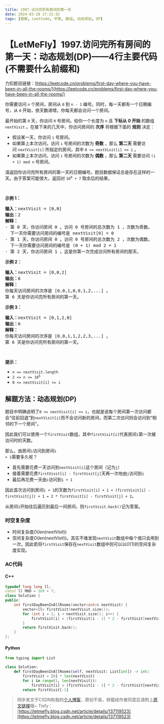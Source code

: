 ```yaml
---
title: 1997.访问完所有房间的第一天
date: 2024-03-28 17:31:32
tags: [题解, LeetCode, 中等, 数组, 动态规划, DP]
---
```


# 【LetMeFly】1997.访问完所有房间的第一天：动态规划(DP)——4行主要代码(不需要什么前缀和)

力扣题目链接：[https://leetcode.cn/problems/first-day-where-you-have-been-in-all-the-rooms/](https://leetcode.cn/problems/first-day-where-you-have-been-in-all-the-rooms/)

<p>你需要访问&nbsp;<code>n</code> 个房间，房间从 <code>0</code> 到 <code>n - 1</code> 编号。同时，每一天都有一个日期编号，从 <code>0</code> 开始，依天数递增。你每天都会访问一个房间。</p>

<p>最开始的第 <code>0</code> 天，你访问&nbsp;<code>0</code> 号房间。给你一个长度为 <code>n</code> 且 <strong>下标从 0 开始</strong> 的数组 <code>nextVisit</code> 。在接下来的几天中，你访问房间的 <strong>次序</strong> 将根据下面的 <strong>规则</strong> 决定：</p>

<ul>
	<li>假设某一天，你访问&nbsp;<code>i</code> 号房间。</li>
	<li>如果算上本次访问，访问&nbsp;<code>i</code> 号房间的次数为 <strong>奇数</strong> ，那么 <strong>第二天</strong> 需要访问&nbsp;<code>nextVisit[i]</code> 所指定的房间，其中 <code>0 &lt;= nextVisit[i] &lt;= i</code> 。</li>
	<li>如果算上本次访问，访问&nbsp;<code>i</code> 号房间的次数为 <strong>偶数</strong> ，那么 <strong>第二天</strong> 需要访问&nbsp;<code>(i + 1) mod n</code> 号房间。</li>
</ul>

<p>请返回你访问完所有房间的第一天的日期编号。题目数据保证总是存在这样的一天。由于答案可能很大，返回对 <code>10<sup>9</sup> + 7</code> 取余后的结果。</p>

<p>&nbsp;</p>

<p><strong>示例 1：</strong></p>

<pre>
<strong>输入：</strong>nextVisit = [0,0]
<strong>输出：</strong>2
<strong>解释：</strong>
- 第 0 天，你访问房间 0 。访问 0 号房间的总次数为 1 ，次数为奇数。
&nbsp; 下一天你需要访问房间的编号是 nextVisit[0] = 0
- 第 1 天，你访问房间 0 。访问 0 号房间的总次数为 2 ，次数为偶数。
&nbsp; 下一天你需要访问房间的编号是 (0 + 1) mod 2 = 1
- 第 2 天，你访问房间 1 。这是你第一次完成访问所有房间的那天。
</pre>

<p><strong>示例 2：</strong></p>

<pre>
<strong>输入：</strong>nextVisit = [0,0,2]
<strong>输出：</strong>6
<strong>解释：</strong>
你每天访问房间的次序是 [0,0,1,0,0,1,2,...] 。
第 6 天是你访问完所有房间的第一天。
</pre>

<p><strong>示例 3：</strong></p>

<pre>
<strong>输入：</strong>nextVisit = [0,1,2,0]
<strong>输出：</strong>6
<strong>解释：</strong>
你每天访问房间的次序是 [0,0,1,1,2,2,3,...] 。
第 6 天是你访问完所有房间的第一天。
</pre>

<p>&nbsp;</p>

<p><strong>提示：</strong></p>

<ul>
	<li><code>n == nextVisit.length</code></li>
	<li><code>2 &lt;= n &lt;= 10<sup>5</sup></code></li>
	<li><code>0 &lt;= nextVisit[i] &lt;= i</code></li>
</ul>


    
## 解题方法：动态规划(DP)

题目中明确说明了```0 <= nextVisit[i] <= i```，也就是说每个房间第一次访问都会“往前回退”到```nextVisit[i]```而不会访问新的房间，而第二次访问则会访问到“相邻的下一个房间”。

因此我们可以使用一个```firstVisit```数组，其中```firstVisit[i]```代表房间```i```第一次被访问时的天数。

<font title="さて">那么</font>，由房间<code>i</code>访问到房间<code>i + 1</code>需要多久呢？

+ 首先需要花费一天访问到```nextVisit[i]```这个房间（记为```j```）
+ 接着需要花费```firstVisit[i] - firstVisit[j]```天再一次地由```j```访问到```i```
+ 最后再花费一天由```i```访问到```i + 1```

因此首次访问到房间```i + 1```的天数为```firstVisit[i] + 1 + (firstVisit[i] - firstVisit[j]) + 1 = 2 * firstVisit[i] - firstVisit[j] + 2```。

从房间```1```开始往后遍历到最后一间房间，则```firstVisit.back()```记为答案。

### 时空复杂度

+ 时间复杂度$O(len(nextVisit))$
+ 空间复杂度$O(len(nextVisit))$。其实不难发现```nextVisit```数组中每个值只会用到一次，因此若将```firstVisit```保存在```nextVisit```数组中则可以以$O(1)$的空间复杂度实现。

### AC代码

#### C++

```cpp
typedef long long ll;
const ll MOD = 1e9 + 7;
class Solution {
public:
    int firstDayBeenInAllRooms(vector<int>& nextVisit) {
        vector<ll> firstVisit(nextVisit.size());
        for (int i = 1; i < nextVisit.size(); i++) {
            firstVisit[i] = (firstVisit[i - 1] * 2 - firstVisit[nextVisit[i - 1]] + 2 + MOD) % MOD;  // 记得先加个MOD再对MOD取模，否则可能是负结果。
        }
        return firstVisit.back();
    }
};
```

#### Python

```python
from typing import List

class Solution:
    def firstDayBeenInAllRooms(self, nextVisit: List[int]) -> int:
        firstVisit = [0] * len(nextVisit)
        for i in range(1, len(nextVisit)):
            firstVisit[i] = (firstVisit[i - 1] * 2 - firstVisit[nextVisit[i - 1]] + 2 + 1_000_000_007) % 1_000_000_007
        return firstVisit[-1]
```

> 同步发文于CSDN和我的[个人博客](https://blog.letmefly.xyz/)，原创不易，转载经作者同意后请附上[原文链接](https://blog.letmefly.xyz/2024/03/28/LeetCode%201997.%E8%AE%BF%E9%97%AE%E5%AE%8C%E6%89%80%E6%9C%89%E6%88%BF%E9%97%B4%E7%9A%84%E7%AC%AC%E4%B8%80%E5%A4%A9/)哦~
> Tisfy：[https://letmefly.blog.csdn.net/article/details/137119523](https://letmefly.blog.csdn.net/article/details/137119523)
